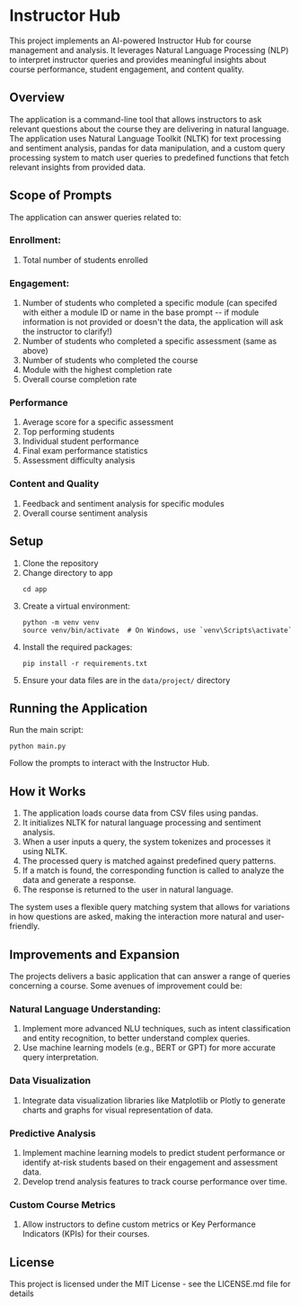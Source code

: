 # Instructor Hub

This project implements an AI-powered Instructor Hub for course management and analysis. It leverages Natural Language Processing (NLP) to interpret instructor queries and provides meaningful insights about course performance, student engagement, and content quality. 

## Overview
The application is a command-line tool that allows instructors to ask relevant questions about the course they are delivering in natural language. The application uses Natural Language Toolkit (NLTK) for text processing and sentiment analysis, pandas for data manipulation, and a custom query processing system to match user queries to predefined functions that fetch relevant insights from provided data. 

## Scope of Prompts
The application can answer queries related to:
### Enrollment:
1. Total number of students enrolled

### Engagement:
1. Number of students who completed a specific module (can specifed with either a module ID or name in the base prompt -- if module information is not provided or doesn't the data, the application will ask the instructor to clarify!)
2. Number of students who completed a specific assessment (same as above)
3. Number of students who completed the course
4. Module with the highest completion rate
5. Overall course completion rate

### Performance
1. Average score for a specific assessment
2. Top performing students
3. Individual student performance
4. Final exam performance statistics
5. Assessment difficulty analysis

### Content and Quality 
1. Feedback and sentiment analysis for specific modules
2. Overall course sentiment analysis


## Setup

1. Clone the repository
2. Change directory to app
    ```
    cd app
    ```
3. Create a virtual environment:
   ```
   python -m venv venv
   source venv/bin/activate  # On Windows, use `venv\Scripts\activate`
   ```
4. Install the required packages:
   ```
   pip install -r requirements.txt
   ```
5. Ensure your data files are in the `data/project/` directory

## Running the Application

Run the main script:

```
python main.py
```

Follow the prompts to interact with the Instructor Hub.

## How it Works

1. The application loads course data from CSV files using pandas.
2. It initializes NLTK for natural language processing and sentiment analysis.
3. When a user inputs a query, the system tokenizes and processes it using NLTK.
4. The processed query is matched against predefined query patterns.
5. If a match is found, the corresponding function is called to analyze the data and generate a response.
6. The response is returned to the user in natural language.

The system uses a flexible query matching system that allows for variations in how questions are asked, making the interaction more natural and user-friendly.

## Improvements and Expansion
The projects delivers a basic application that can answer a range of queries concerning a course. Some avenues of improvement could be:
### Natural Language Understanding:
1. Implement more advanced NLU techniques, such as intent classification and entity recognition, to better understand complex queries.
2. Use machine learning models (e.g., BERT or GPT) for more accurate query interpretation.

### Data Visualization
1. Integrate data visualization libraries like Matplotlib or Plotly to generate charts and graphs for visual representation of data.

### Predictive Analysis
1. Implement machine learning models to predict student performance or identify at-risk students based on their engagement and assessment data.
2. Develop trend analysis features to track course performance over time.

### Custom Course Metrics
1. Allow instructors to define custom metrics or Key Performance Indicators (KPIs) for their courses.

## License

This project is licensed under the MIT License - see the LICENSE.md file for details